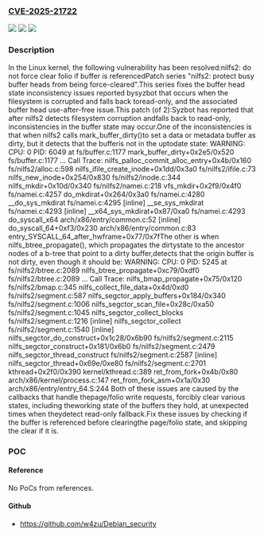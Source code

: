 ### [CVE-2025-21722](https://cve.mitre.org/cgi-bin/cvename.cgi?name=CVE-2025-21722)
![](https://img.shields.io/static/v1?label=Product&message=Linux&color=blue)
![](https://img.shields.io/static/v1?label=Version&message=8c26c4e2694a163d525976e804d81cd955bbb40c%3C%207d0544bacc11d6aa26ecd7debf9353193c7a3328%20&color=brighgreen)
![](https://img.shields.io/static/v1?label=Vulnerability&message=n%2Fa&color=brighgreen)

### Description

In the Linux kernel, the following vulnerability has been resolved:nilfs2: do not force clear folio if buffer is referencedPatch series "nilfs2: protect busy buffer heads from being force-cleared".This series fixes the buffer head state inconsistency issues reported bysyzbot that occurs when the filesystem is corrupted and falls back toread-only, and the associated buffer head use-after-free issue.This patch (of 2):Syzbot has reported that after nilfs2 detects filesystem corruption andfalls back to read-only, inconsistencies in the buffer state may occur.One of the inconsistencies is that when nilfs2 calls mark_buffer_dirty()to set a data or metadata buffer as dirty, but it detects that the bufferis not in the uptodate state: WARNING: CPU: 0 PID: 6049 at fs/buffer.c:1177 mark_buffer_dirty+0x2e5/0x520  fs/buffer.c:1177 ... Call Trace:  <TASK>  nilfs_palloc_commit_alloc_entry+0x4b/0x160 fs/nilfs2/alloc.c:598  nilfs_ifile_create_inode+0x1dd/0x3a0 fs/nilfs2/ifile.c:73  nilfs_new_inode+0x254/0x830 fs/nilfs2/inode.c:344  nilfs_mkdir+0x10d/0x340 fs/nilfs2/namei.c:218  vfs_mkdir+0x2f9/0x4f0 fs/namei.c:4257  do_mkdirat+0x264/0x3a0 fs/namei.c:4280  __do_sys_mkdirat fs/namei.c:4295 [inline]  __se_sys_mkdirat fs/namei.c:4293 [inline]  __x64_sys_mkdirat+0x87/0xa0 fs/namei.c:4293  do_syscall_x64 arch/x86/entry/common.c:52 [inline]  do_syscall_64+0xf3/0x230 arch/x86/entry/common.c:83  entry_SYSCALL_64_after_hwframe+0x77/0x7fThe other is when nilfs_btree_propagate(), which propagates the dirtystate to the ancestor nodes of a b-tree that point to a dirty buffer,detects that the origin buffer is not dirty, even though it should be: WARNING: CPU: 0 PID: 5245 at fs/nilfs2/btree.c:2089  nilfs_btree_propagate+0xc79/0xdf0 fs/nilfs2/btree.c:2089 ... Call Trace:  <TASK>  nilfs_bmap_propagate+0x75/0x120 fs/nilfs2/bmap.c:345  nilfs_collect_file_data+0x4d/0xd0 fs/nilfs2/segment.c:587  nilfs_segctor_apply_buffers+0x184/0x340 fs/nilfs2/segment.c:1006  nilfs_segctor_scan_file+0x28c/0xa50 fs/nilfs2/segment.c:1045  nilfs_segctor_collect_blocks fs/nilfs2/segment.c:1216 [inline]  nilfs_segctor_collect fs/nilfs2/segment.c:1540 [inline]  nilfs_segctor_do_construct+0x1c28/0x6b90 fs/nilfs2/segment.c:2115  nilfs_segctor_construct+0x181/0x6b0 fs/nilfs2/segment.c:2479  nilfs_segctor_thread_construct fs/nilfs2/segment.c:2587 [inline]  nilfs_segctor_thread+0x69e/0xe80 fs/nilfs2/segment.c:2701  kthread+0x2f0/0x390 kernel/kthread.c:389  ret_from_fork+0x4b/0x80 arch/x86/kernel/process.c:147  ret_from_fork_asm+0x1a/0x30 arch/x86/entry/entry_64.S:244  </TASK>Both of these issues are caused by the callbacks that handle thepage/folio write requests, forcibly clear various states, including theworking state of the buffers they hold, at unexpected times when theydetect read-only fallback.Fix these issues by checking if the buffer is referenced before clearingthe page/folio state, and skipping the clear if it is.

### POC

#### Reference
No PoCs from references.

#### Github
- https://github.com/w4zu/Debian_security

